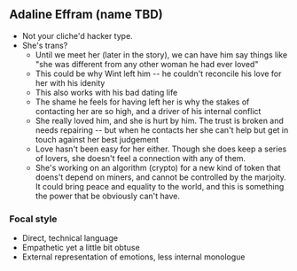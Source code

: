 ## Adaline Effram (name TBD)

- Not your cliche'd hacker type.
- She's trans?
  - Until we meet her (later in the story), we can have him say things like "she was different from any other woman he had ever loved"
  - This could be why Wint left him -- he couldn't reconcile his love for her with his idenity
  - This also works with his bad dating life
  - The shame he feels for having left her is why the stakes of contacting her are so high, and a driver of his internal conflict
  - She really loved him, and she is hurt by him. The trust is broken and needs repairing -- but when he contacts her she can't help but get in touch against her best judgement
  - Love hasn't been easy for her either. Though she does keep a series of lovers, she doesn't feel a connection with any of them.
  - She's working on an algorithm (crypto) for a new kind of token that doens't depend on miners, and cannot be controlled by the marjoity. It could bring peace and equality to the world, and this is something the power that be obviously can't have.

### Focal style

- Direct, technical language
- Empathetic yet a little bit obtuse
- External representation of emotions, less internal monologue
